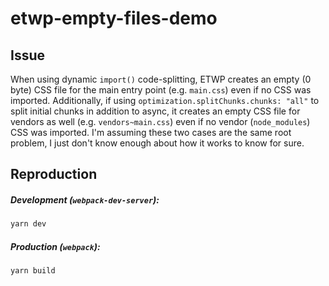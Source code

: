 # etwp-empty-files-demo

## Issue

When using dynamic `import()` code-splitting, ETWP creates an empty (0 byte) CSS
file for the main entry point (e.g. `main.css`) even if no CSS was imported.
Additionally, if using `optimization.splitChunks.chunks: "all"` to split initial
chunks in addition to async, it creates an empty CSS file for vendors as well
(e.g. `vendors~main.css`) even if no vendor (`node_modules`) CSS was imported.
I'm assuming these two cases are the same root problem, I just don't know enough
about how it works to know for sure.

## Reproduction

##### Development (`webpack-dev-server`):

```sh
yarn dev
```

##### Production (`webpack`):

```sh
yarn build
```
